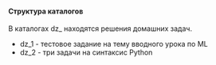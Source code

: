 #### Структура каталогов

В каталогах dz_ находятся решения домашних задач.

 - dz_1 - тестовое задание на тему вводного урока по ML
 - dz_2 - три задачи на синтаксис Python